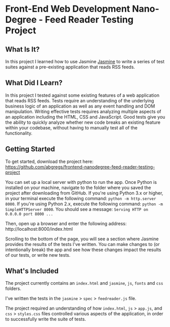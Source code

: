 Front-End Web Development Nano-Degree - Feed Reader Testing Project
================================================================

What Is It?
-----------
In this project I learned how to use Jasmine [Jasmine](http://jasmine.github.io/) to write a series of test suites against a pre-existing application that reads RSS feeds.


What Did I Learn?
-----------
In this project I tested against some existing features of a web application that reads RSS feeds. Tests require an understanding of the underlying business logic of an application as well as any event handling and DOM manipulation. Writing effective tests requires analyzing multiple aspects of an application including the HTML, CSS and JavaScript. Good tests give you the ability to quickly analyze whether new code breaks an existing feature within your codebase, without having to manually test all of the functionality.

Getting Started
---------------

To get started, download the project here: https://github.com/abgregs/frontend-nanodegree-feed-reader-testing-project

You can set up a local server with python to run the app. Once Python is installed on your machine, navigate to the folder where you saved the project after downloading from GitHub. If you're using Python 3.x or higher, in your terminal execute the following command: `python -m http.server 8000`. If you're using Python 2.x, execute the following command: `python -m SimpleHTTPServer 8000`. You should see a message: `Serving HTTP on 0.0.0.0 port 8000 ...`

Then, open up a browser and enter the following address: http://localhost:8000/index.html

Scrolling to the bottom of the page, you will see a section where Jasmine provides the results of the tests I've written. You can make changes to (or intentionally break) the app and see how these changes impact the results of our tests, or write new tests.

What's Included
----------------

The project currently contains an `index.html` and `jasmine`, `js`, `fonts` and `css` folders.

I've written the tests in the `jasmine` > `spec` > `feedreader.js` file.

The project required an understanding of how `index.html`,  `js` > `app.js`, and `css` > `styles.css` files controlled various aspects of the application, in order to successfully write the suite of tests.
